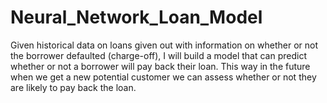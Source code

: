 # Neural_Network_Loan_Model
Given historical data on loans given out with information on whether or not the borrower defaulted (charge-off), I will build a model that can predict whether or not a borrower will pay back their loan. This way in the future when we get a new potential customer we can assess whether or not they are likely to pay back the loan.
